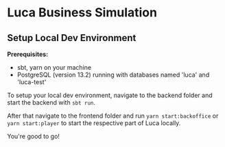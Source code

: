 # Luca Business Simulation

## Setup Local Dev Environment

**Prerequisites:**

- sbt, yarn on your machine
- PostgreSQL (version 13.2) running with databases named 'luca' and 'luca-test'

To setup your local dev environment, navigate to the backend folder and start the backend with `sbt run`.

After that navigate to the frontend folder and run `yarn start:backoffice` or `yarn start:player` to start the
respective part of Luca locally.

You're good to go!
